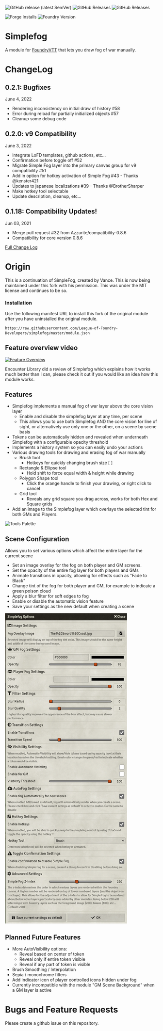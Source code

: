 ![GitHub release (latest SemVer)](https://img.shields.io/github/v/release/League-of-Foundry-Developers/simplefog) ![GitHub Releases](https://img.shields.io/github/downloads/League-of-Foundry-Developers/simplefog/latest/total) ![GitHub Releases](https://img.shields.io/github/downloads/League-of-Foundry-Developers/simplefog/total)

![Forge Installs](https://img.shields.io/badge/dynamic/json?label=Forge%20Installs&query=package.installs&suffix=%25&url=https%3A%2F%2Fforge-vtt.com%2Fapi%2Fbazaar%2Fpackage%2Fsimplefog&colorB=4aa94a) ![Foundry Version](https://img.shields.io/endpoint?url=https://foundryshields.com/version?url=https%3A%2F%2Fgithub.com%2FLeague-of-Foundry-Developers%2Fsimplefog%2Freleases%2Flatest%2Fdownload%2Fmodule.json) 

# Simplefog
A module for [FoundryVTT](https://foundryvtt.com) that lets you draw fog of war manually.

# ChangeLog

## 0.2.1: Bugfixes
June 4, 2022
* Rendering inconsistency on initial draw of history #58
* Error during reload for partially initialized objects #57
* Cleanup some debug code

## 0.2.0: v9 Compatibility
June 3, 2022
* Integrate LoFD templates, github actions, etc...
* Confirmation before toggle off #52
* Migrate Simple Fog layer into the primary canvas group for v9 compatibility #51
* Add in option for hotkey activation of Simple Fog #43 - Thanks @kenster421
* Updates to japanese localizations #39 - Thanks @BrotherSharper
* Make hotkey tool selectable
* Update description, cleanup, etc...

## 0.1.18: Compatibility Updates!
Jun 03, 2021
* Merge pull request #32 from Azzurite/compatibility-0.8.6
* Compatibility for core version 0.8.6

[Full Change Log](changelog.md)

# Origin
This is a continuation of SimpleFog, created by Vance. This is now being maintained under this fork with his permission. This was under the MIT license and continues to be so.

### Installation
Use the following manifest URL to install this fork of the original module after you have uninstalled the original module.
```
https://raw.githubusercontent.com/League-of-Foundry-Developers/simplefog/master/module.json
```

## Feature overview video
[![Feature Overview](https://img.youtube.com/vi/gTt6FDQ7iQA/hqdefault.jpg)](https://www.youtube.com/watch?v=gTt6FDQ7iQA)

Encounter Library did a review of Simplefog which explains how it works much better than I can, please check it out if you would like an idea how this module works.

## Features
- Simplefog implements a manual fog of war layer above the core vision layer
  - Enable and disable the simplefog layer at any time, per scene
  - This allows you to use both Simplefog AND the core vision for line of sight, or alternatively use only one or the other, on a scene by scene basis
- Tokens can be automatically hidden and revealed when underneath Simplefog with a configurable opacity threshold
- Implements a history system so you can easily undo your actions
- Various drawing tools for drawing and erasing fog of war manually
  - Brush tool
    - Hotkeys for quickly changing brush size [ ]
  - Rectangle & Ellipse tool
    - Hold shift to force equal width & height while drawing
  - Polygon Shape tool
    - Click the orange handle to finish your drawing, or right click to cancel
  - Grid tool
    - Reveals any grid square you drag across, works for both Hex and Square grids
- Add an image to the Simplefog layer which overlays the selected tint for both GMs and Players.

![Tools Palette](docs/simplefog-tools.jpg?raw=true "Tools Palette")

## Scene Configuration
Allows you to set various options which affect the entire layer for the current scene
- Set an image overlay for the fog on both player and GM screens.
- Set the opacity of the entire fog layer for both players and GMs
- Animate transitions in opacity, allowing for effects such as "Fade to Black"
- Change tint of the fog for both player and GM, for example to indicate a green poison cloud
- Apply a blur filter for soft edges to fog
- Enable or disable the automatic vision feature
- Save your settings as the new default when creating a scene

![Scene Configuration Screenshot](docs/simplefog-options.png?raw=true "Scene Config")

## Planned Future Features
- More AutoVisibility options:
  - Reveal based on center of token
  - Reveal only if entire token visible
  - Reveal if any part of token is visible
- Brush Smoothing / Interpolation
- Sepia / monochrome filters
- Add indicator icon of player controlled icons hidden under fog
- Currently incompatible with the module "GM Scene Background" when a GM layer is active

# Bugs and Feature Requests
Please create a github issue on this repository.

